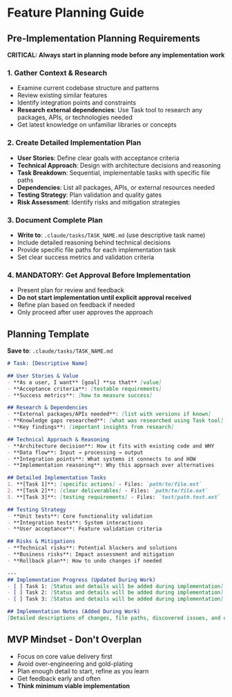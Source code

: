 # Feature Planning Guide

## Pre-Implementation Planning Requirements

**CRITICAL: Always start in planning mode before any implementation work**

### 1. Gather Context & Research
- Examine current codebase structure and patterns
- Review existing similar features
- Identify integration points and constraints
- **Research external dependencies**: Use Task tool to research any packages, APIs, or technologies needed
- Get latest knowledge on unfamiliar libraries or concepts

### 2. Create Detailed Implementation Plan
- **User Stories**: Define clear goals with acceptance criteria
- **Technical Approach**: Design with architecture decisions and reasoning
- **Task Breakdown**: Sequential, implementable tasks with specific file paths
- **Dependencies**: List all packages, APIs, or external resources needed
- **Testing Strategy**: Plan validation and quality gates
- **Risk Assessment**: Identify risks and mitigation strategies

### 3. Document Complete Plan
- **Write to**: `.claude/tasks/TASK_NAME.md` (use descriptive task name)
- Include detailed reasoning behind technical decisions
- Provide specific file paths for each implementation task
- Set clear success metrics and validation criteria

### 4. MANDATORY: Get Approval Before Implementation
- Present plan for review and feedback
- **Do not start implementation until explicit approval received**
- Refine plan based on feedback if needed
- Only proceed after user approves the approach

## Planning Template

**Save to**: `.claude/tasks/TASK_NAME.md`

```markdown
# Task: [Descriptive Name]

## User Stories & Value
- **As a user, I want** [goal] **so that** [value]
- **Acceptance criteria**: [testable requirements]
- **Success metrics**: [how to measure success]

## Research & Dependencies
- **External packages/APIs needed**: [list with versions if known]
- **Knowledge gaps researched**: [what was researched using Task tool]
- **Key findings**: [important insights from research]

## Technical Approach & Reasoning
- **Architecture decision**: How it fits with existing code and WHY
- **Data flow**: Input → processing → output
- **Integration points**: What systems it connects to and HOW
- **Implementation reasoning**: Why this approach over alternatives

## Detailed Implementation Tasks
1. **[Task 1]**: [specific actions] - Files: `path/to/file.ext`
2. **[Task 2]**: [clear deliverables] - Files: `path/to/file.ext` 
3. **[Task 3]**: [testing requirements] - Files: `test/path.test.ext`

## Testing Strategy
- **Unit tests**: Core functionality validation
- **Integration tests**: System interactions
- **User acceptance**: Feature validation criteria

## Risks & Mitigations
- **Technical risks**: Potential blockers and solutions
- **Business risks**: Impact assessment and mitigation
- **Rollback plan**: How to undo changes if needed

---
## Implementation Progress (Updated During Work)
- [ ] Task 1: [Status and details will be added during implementation]
- [ ] Task 2: [Status and details will be added during implementation]  
- [ ] Task 3: [Status and details will be added during implementation]

## Implementation Notes (Added During Work)
[Detailed descriptions of changes, file paths, discovered issues, and decisions will be appended here as work progresses]
```

## MVP Mindset - Don't Overplan
- Focus on core value delivery first
- Avoid over-engineering and gold-plating
- Plan enough detail to start, refine as you learn
- Get feedback early and often
- **Think minimum viable implementation**